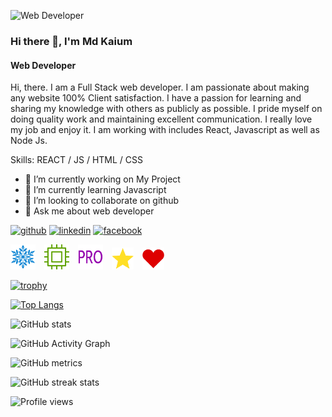 ![Web Developer](https://media-exp1.licdn.com/dms/image/C4E16AQGPVvlWFbNgGg/profile-displaybackgroundimage-shrink_200_800/0/1636591908193?e=1652918400&v=beta&t=jlnQlNFrzQ8z43nYj7al_LoZXbYK4PEzPW8TjpJyTMc)
### Hi there 👋, I'm Md Kaium
#### Web Developer


Hi, there. I am a Full Stack web developer. I am passionate about making any website 100% Client satisfaction. I have a passion for learning and sharing my knowledge with others as publicly as possible.    I pride myself on doing quality work and maintaining excellent communication. I really love my job and enjoy it. I am working with includes React, Javascript as well as Node Js. 

Skills:  REACT / JS / HTML / CSS

- 🔭 I’m currently working on My Project 
- 🌱 I’m currently learning Javascript 
- 👯 I’m looking to collaborate on github 
- 💬 Ask me about web developer 


[<img src='https://cdn.jsdelivr.net/npm/simple-icons@3.0.1/icons/github.svg' alt='github' height='40'>](https://github.com/Kaium456)  [<img src='https://cdn.jsdelivr.net/npm/simple-icons@3.0.1/icons/linkedin.svg' alt='linkedin' height='40'>](https://www.linkedin.com/in/https://www.linkedin.com/in/coderkaium//)  [<img src='https://cdn.jsdelivr.net/npm/simple-icons@3.0.1/icons/facebook.svg' alt='facebook' height='40'>](https://www.facebook.com/https://www.facebook.com/profile.php?id=100009233359977)  

<a href='https://archiveprogram.github.com/'><img src='https://raw.githubusercontent.com/acervenky/animated-github-badges/master/assets/acbadge.gif' width='40' height='40'></a> <a href='https://docs.github.com/en/developers'><img src='https://raw.githubusercontent.com/acervenky/animated-github-badges/master/assets/devbadge.gif' width='40' height='40'></a> <a href='https://github.com/pricing'><img src='https://raw.githubusercontent.com/acervenky/animated-github-badges/master/assets/pro.gif' width='40' height='40'></a> <a href='https://stars.github.com/'><img src='https://raw.githubusercontent.com/acervenky/animated-github-badges/master/assets/starbadge.gif' width='35' height='35'></a> <a href='https://docs.github.com/en/github/supporting-the-open-source-community-with-github-sponsors'><img src='https://raw.githubusercontent.com/acervenky/animated-github-badges/master/assets/sponsorbadge.gif' width='35' height='35'></a> 

[![trophy](https://github-profile-trophy.vercel.app/?username=Kaium456)](https://github.com/ryo-ma/github-profile-trophy)

[![Top Langs](https://github-readme-stats.vercel.app/api/top-langs/?username=Kaium456)](https://github.com/anuraghazra/github-readme-stats)

![GitHub stats](https://github-readme-stats.vercel.app/api?username=Kaium456&show_icons=true&count_private=true)  

![GitHub Activity Graph](https://activity-graph.herokuapp.com/graph?username=Kaium456)  

![GitHub metrics](https://metrics.lecoq.io/Kaium456)  

![GitHub streak stats](https://github-readme-streak-stats.herokuapp.com/?user=Kaium456)  

![Profile views](https://gpvc.arturio.dev/Kaium456)  
